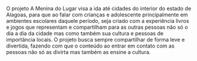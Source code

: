 O projeto A Menina do Lugar visa a ida até cidades do interior do estado de Alagoas, para que ao falar com crianças e adolescente principalmente em ambientes escolares daquele período, seja criado com a experiência livros e jogos que representam e compartilham para as outras pessoas não só o dia a dia da cidade mas como também sua cultura e pessoas de importância locais. 
O projeto busca sempre compartilhar de forma leve e divertida, fazendo com que o conteúdo ao entrar em contato com as pessoas não só as divirta mas também as ensine a cultura.